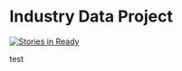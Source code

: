 # Industry Data Project

[![Stories in Ready](https://badge.waffle.io/MarcinKosinski/Industry.png?label=ready&title=Ready)](http://waffle.io/MarcinKosinski/Industry)


test